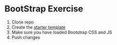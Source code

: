 # BootStrap Exercise

1. Clone repo
2. Create the [starter template](https://getbootstrap.com/docs/4.0/getting-started/introduction/)
3. Make sure you have loaded Bootstrap CSS and JS
4. Push changes
